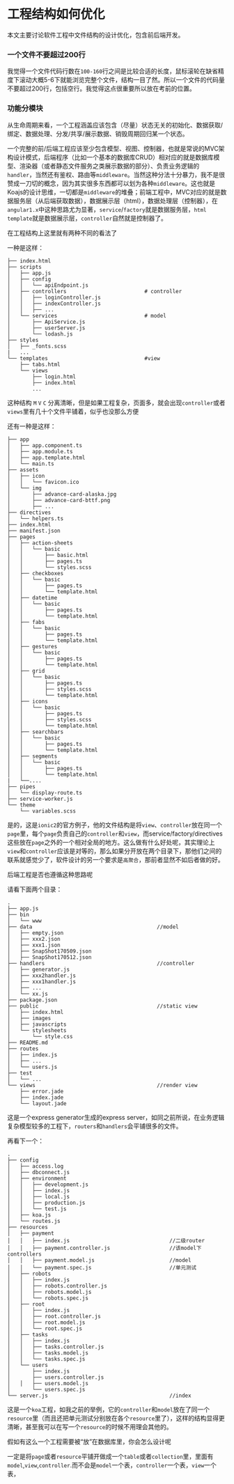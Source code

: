 # 工程结构如何优化

本文主要讨论软件工程中文件结构的设计优化，包含前后端开发。

### 一个文件不要超过200行

我觉得一个文件代码行数在`100-160`行之间是比较合适的长度，鼠标滚轮在缺省精度下滚动大概5-6下就能浏览完整个文件，结构一目了然。所以一个文件的代码量不要超过200行，包括空行。我觉得这点很重要所以放在考前的位置。

### 功能分模块

从生命周期来看，一个工程涵盖应该包含（尽量）状态无关的初始化、数据获取/绑定、数据处理、分发/共享/展示数据、销毁周期回归某一个状态。

一个完整的前/后端工程应该至少包含模型、视图、控制器，也就是常说的MVC架构设计模式，后端程序（比如一个基本的数据库CRUD）相对应的就是数据库模型、渲染器（或者静态文件服务之类展示数据的部分）、负责业务逻辑的`handler`，当然还有鉴权、路由等`middleware`。当然这种分法十分暴力，我不是很赞成一刀切的概念，因为其实很多东西都可以划为各种`middleware`。这也就是Koajs的设计思维，一切都是`middleware`的堆叠；前端工程中，MVC对应的就是数据服务层（从后端获取数据），数据展示层（html），数据处理层（控制器），在`angular1.x`中这种思路尤为显著，`service`/`factory`就是数据服务层，`html` `template`就是数据展示层，`controller`自然就是控制器了。

在工程结构上这里就有两种不同的看法了

一种是这样：
```
├── index.html
├── scripts
│   ├── app.js
│   ├── config
│   │   └── apiEndpoint.js
│   ├── controllers                         # controller
│   │   ├── loginController.js
│   │   ├── indexController.js
│   │   ├── ...
│   └── services                            # model
│       ├── ApiService.js
│       ├── userServer.js
│       └── lodash.js
├── styles
│   ├── _fonts.scss
|   ...
└── templates                               #view
    ├── tabs.html
    └── views
        ├── login.html
        ├── index.html
        ...
```
这种结构 `M` `V` `C` 分离清晰，但是如果工程复杂，页面多，就会出现`controller`或者`views`里有几十个文件平铺着，似乎也没那么方便

还有一种是这样：
```
├── app
│   ├── app.component.ts
│   ├── app.module.ts
│   ├── app.template.html
│   └── main.ts
├── assets
│   ├── icon
│   │   └── favicon.ico
│   └── img
│       ├── advance-card-alaska.jpg
│       ├── advance-card-bttf.png
│       ├── ...
├── directives
│   └── helpers.ts
├── index.html
├── manifest.json
├── pages
│   ├── action-sheets
│   │   └── basic
│   │       ├── basic.html
│   │       ├── pages.ts
│   │       └── styles.scss
│   ├── checkboxes
│   │   └── basic
│   │       ├── pages.ts
│   │       └── template.html
│   ├── datetime
│   │   └── basic
│   │       ├── pages.ts
│   │       └── template.html
│   ├── fabs
│   │   └── basic
│   │       ├── pages.ts
│   │       └── template.html
│   ├── gestures
│   │   └── basic
│   │       ├── pages.ts
│   │       └── template.html
│   ├── grid
│   │   └── basic
│   │       ├── pages.ts
│   │       ├── styles.scss
│   │       └── template.html
│   ├── icons
│   │   └── basic
│   │       ├── pages.ts
│   │       ├── styles.scss
│   │       └── template.html
│   ├── searchbars
│   │   └── basic
│   │       ├── pages.ts
│   │       └── template.html
│   ├── segments
│   │   └── basic
│   │       ├── pages.ts
│   │       └── template.html
|   └──....
├── pipes
│   └── display-route.ts
├── service-worker.js
└── theme
    └── variables.scss

```
是的，这是`ionic2`的官方例子，他的文件结构是将`view`、`controller`放在同一个`page`里，每个`page`负责自己的`controller`和`view`，而service/factory/directives这些放在`page`之外的一个相对全局的地方。这么做有什么好处呢，其实理论上`view`和`controller`应该是对等的，那么如果分开放在两个目录下，那他们之间的联系就感觉少了，软件设计的另一个要求是`高聚合`，那前者显然不如后者做的好。

后端工程是否也遵循这种思路呢

请看下面两个目录：
```
.
├── app.js
├── bin
│   └── www
├── data                                        //model
│   ├── empty.json
│   ├── xxx2.json
│   ├── xxx1.json
│   ├── SnapShot170509.json
│   ├── SnapShot170512.json
├── handlers                                    //controller
│   ├── generator.js    
│   ├── xxx2handler.js
│   ├── xxx1handler.js
│   ├── ...
│   └── xx.js
├── package.json
├── public                                      //static view
│   ├── index.html
│   ├── images
│   ├── javascripts
│   └── stylesheets
│       └── style.css
├── README.md
├── routes
│   ├── index.js
│   ├── ...
│   └── users.js
├── test
│   └── ...
└── views                                       //render view
    ├── error.jade
    ├── index.jade
    └── layout.jade

```
这是一个express generator生成的express server，如同之前所说，在业务逻辑复杂模型较多的工程下，`routers`和`handlers`会平铺很多的文件。

再看下一个：
```
.
├── config
│   ├── access.log
│   ├── dbconnect.js
│   ├── environment
│   │   ├── development.js
│   │   ├── index.js
│   │   ├── local.js
│   │   ├── production.js
│   │   └── test.js
│   ├── koa.js
│   └── routes.js
├── resources
│   ├── payment
│   │   ├── index.js                                //二级router
│   │   ├── payment.controller.js                   //该model下controllers
│   │   ├── payment.model.js                        //model
│   │   └── payment.spec.js                         //单元测试
│   ├── robots
│   │   ├── index.js
│   │   ├── robots.controller.js
│   │   ├── robots.model.js
│   │   └── robots.spec.js
│   ├── root
│   │   ├── index.js
│   │   ├── root.controller.js
│   │   ├── root.model.js
│   │   └── root.spec.js
│   ├── tasks
│   │   ├── index.js
│   │   ├── tasks.controller.js
│   │   ├── tasks.model.js
│   │   └── tasks.spec.js
│   └── users
│       ├── index.js
│       ├── users.controller.js
│   │   ├── users.model.js
│       └── users.spec.js
└── server.js                                       //index

```
这是一个`koa`工程，如我之前的举例，它的`controller`和`model`放在了同一个`resource`里（而且还把单元测试分别放在各个`resource`里了），这样的结构显得更清晰，甚至我可以在写一个`resource`的时候不用理会其他的。


假如有这么一个工程需要被“放”在数据库里，你会怎么设计呢

一定是将`page`或者`resource`平铺开做成一个`table`或者`collection`里，里面有`model`,`view`,`controller`.而不会是`model`一个表，`controller`一个表，`view`一个表，